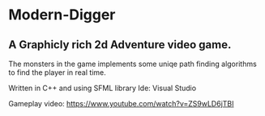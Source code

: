 # Modern-Digger

## A Graphicly rich 2d Adventure video game. 

The monsters in the game implements some uniqe path finding algorithms to find the player in real time.

Written in C++ and using SFML library
Ide: Visual Studio

Gameplay video: https://www.youtube.com/watch?v=ZS9wLD6jTBI
